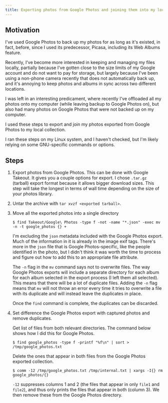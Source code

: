 ```yaml
---
title: Exporting photos from Google Photos and joining them into my local files
---
```


## Motivation

I've used Google Photos to back up my photos for as long as it's existed, in fact, before, since I used its predecessor, Picasa, including its Web Albums feature.

Recently, I've become more interested in keeping and managing my files locally, partially because I've gotten close to the size limits of my Google account and do not want to pay for storage, but largely because I've been using a non-phone camera recently that does not automatically back up, and it's annoying to keep photos and albums in sync across two different locations.

I was left in an interesting predicament, where recently I've offloaded all my photos onto my computer (while leaving backup to Google Photos on), but also had many photos on Google Photos that were not backed up on my computer.

I used these steps to export and join my photos exported from Google Photos to my local collection.

<!--more-->

I ran these steps on my Linux system, and I haven't checked, but I'm likely relying on some GNU-specific commands or options.

## Steps

1. Export photos from Google Photos. This can be done with Google Takeout. It gives you a couple options for export. I chose `.tar.gz` (tarball) export format because it allows bigger download sizes. This step will take the longest in terms of wall time depending on the size of your photos library.
1. Untar the archive with `tar xvzf <exported tarball>`.
1. Move all the exported photos into a single directory

    ```console
    $ find Takeout/Google\ Photos -type f -not -name "*.json" -exec mv -n -t google_photos {} +
    ```

    I'm excluding the `json` metadata included with the Google Photos export. Much of the information in it is already in the image exif tags. There's more in the `json` file that is Google Photos-specific, like the people identified in the photo, but I didn't think it was worth the time to process and figure out how to add this to an appropriate file attribute.

    The `-n` flag in the `mv` command says not to overwrite files. The way Google Photos exports will include a separate directory for each album for each album selected in the export process (I left them all selected). This means that there will be a lot of duplicate files. Adding the `-n` flag means that `mv` will not throw an error every time it tries to overwrite a file with its duplicate and will instead leave the duplicates in place.

    Once the `find` command is complete, the duplicates can be discarded.

1. Set difference the Google Photos export with captured photos and remove duplicates.

    Get list of files from both relevant directories. The command below shows how I did this for Google Photos.

    ```console
    $ find google_photos -type f -printf "%f\n" | sort > /tmp/google_photos.txt
    ```

    Delete the ones that appear in both files from the Google Photos exported collection.

    ```console
    $ comm -12 /tmp/google_photos.txt /tmp/internal.txt | xargs -I{} rm google_photos/{}
    ```

    `-12` suppresses columns 1 and 2 (the files that appear in only `file1` and `file2`), and thus only prints the files that appear in both (column 3). We then remove these from the Google Photos directory.
